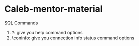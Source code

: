 # Caleb-mentor-material

SQL Commands

1. \?: give you help command options
2. \coninfo: give you connection info status command options
